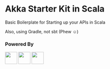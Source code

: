 # Akka Starter Kit in Scala

Basic Boilerplate for Starting up your APIs in Scala

Also, using Gradle, not sbt (Phew :relaxed:)

### Powered By 
<img src="https://raw.githubusercontent.com/OlegIlyenko/scala-icon/master/scala-icon.png" width="40"> <img src="https://upload.wikimedia.org/wikipedia/en/thumb/5/5e/Akka_toolkit_logo.svg/1200px-Akka_toolkit_logo.svg.png" height="40"> <img src="https://cdn.freebiesupply.com/logos/large/2x/gradle-logo-png-transparent.png" width="40">

